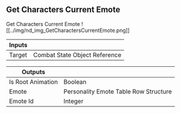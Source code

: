 ## Get Characters Current Emote
Get Characters Current Emote
![[../img/nd_img_GetCharactersCurrentEmote.png]]

|Inputs||
|--|--|
| Target | Combat State Object Reference |

|Outputs||
|--|--|
| Is Root Animation | Boolean |
| Emote | Personality Emote Table Row Structure |
| Emote Id | Integer |
